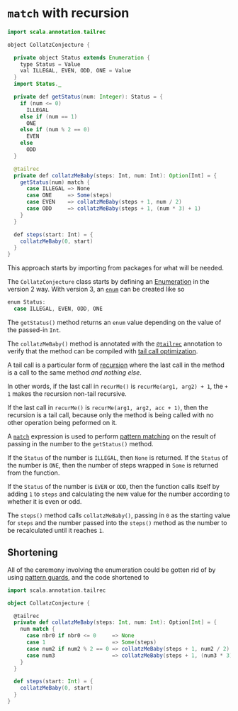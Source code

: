 # `match` with recursion

```java
import scala.annotation.tailrec

object CollatzConjecture {

  private object Status extends Enumeration {
    type Status = Value
    val ILLEGAL, EVEN, ODD, ONE = Value
  }
  import Status._

  private def getStatus(num: Integer): Status = {
    if (num <= 0)
      ILLEGAL
    else if (num == 1)
      ONE
    else if (num % 2 == 0)
      EVEN
    else
      ODD
  }

  @tailrec
  private def collatzMeBaby(steps: Int, num: Int): Option[Int] = {
    getStatus(num) match {
      case ILLEGAL => None
      case ONE     => Some(steps)
      case EVEN    => collatzMeBaby(steps + 1, num / 2)
      case ODD     => collatzMeBaby(steps + 1, (num * 3) + 1)
    }
  }

  def steps(start: Int) = {
    collatzMeBaby(0, start)
  }
}
```

This approach starts by importing from packages for what will be needed.

The `CollatzConjecture` class starts by defining an [Enumeration][enum-v2] in the version 2 way.
With version 3, an [`enum`](https://docs.scala-lang.org/scala3/reference/enums/enums.html) can be created like so

```scala
enum Status:
  case ILLEGAL, EVEN, ODD, ONE
```

The `getStatus()` method returns an `enum` value depending on the value of the passed-in `Int`.

The `collatzMeBaby()` method is annotated with the [`@tailrec`][tailrec-annotation] annotation to verify that the method can be compiled
with [tail call optimization][tail-opt].

A tail call is a particular form of [recursion][recursion] where the last call in the method is a call to the same method _and nothing else_.

In other words, if the last call in `recurMe()` is `recurMe(arg1, arg2) + 1`, the `+ 1` makes the recursion non-tail recursive.

If the last call in `recurMe()` is `recurMe(arg1, arg2, acc + 1)`, then the recursion is a tail call, because only the method is being called
with no other operation being peformed on it.

A [`match`][match] expression is used to perform [pattern matching][pattern-matching] on the result of passing in the number to
the `getStatus()` method.

If the `Status` of the number is `ILLEGAL`, then `None` is returned.
If the `Status` of the number is `ONE`, then the number of steps wrapped in `Some` is returned from the function.

If the `Status` of the number is `EVEN` or `ODD`, then the function calls itself by adding `1` to `steps` and calculating
the new value for the number according to whether it is even or odd.

The `steps()` method calls `collatzMeBaby()`, passing in `0` as the starting value for `steps` and the number passed into the `steps()`
method as the number to be recalculated until it reaches `1`.

## Shortening

All of the ceremony involving the enumeration could be gotten rid of by using [pattern guards][pattern-guard], and the code shortened to

```scala
import scala.annotation.tailrec

object CollatzConjecture {

  @tailrec
  private def collatzMeBaby(steps: Int, num: Int): Option[Int] = {
    num match {
      case nbr0 if nbr0 <= 0     => None
      case 1                     => Some(steps)
      case num2 if num2 % 2 == 0 => collatzMeBaby(steps + 1, num2 / 2)
      case num3                  => collatzMeBaby(steps + 1, (num3 * 3) + 1)
    }
  }

  def steps(start: Int) = {
    collatzMeBaby(0, start)
  }
}
```

[enum-v2]: https://www.scala-lang.org/api/2.13.x/scala/Enumeration.html
[enum-v3]: https://docs.scala-lang.org/scala3/reference/enums/enums.html
[option]: https://www.baeldung.com/scala/option-type
[match]: https://docs.scala-lang.org/tour/pattern-matching.html
[recursion]: https://www.geeksforgeeks.org/recursion-in-scala/
[tailrec-annotation]: https://www.scala-lang.org/api/2.12.1/scala/annotation/tailrec.html
[tail-opt]: https://www.baeldung.com/scala/tail-recursion
[pattern-matching]: https://docs.scala-lang.org/tour/pattern-matching.html
[pattern-guard]: https://alvinalexander.com/scala/how-to-use-if-then-expressions-guards-in-case-statements-scala/
[ternary]: https://alvinalexander.com/scala/scala-ternary-operator-syntax/
